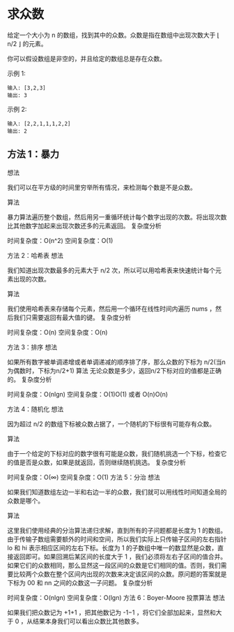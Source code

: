 # 求众数
给定一个大小为 n 的数组，找到其中的众数。众数是指在数组中出现次数大于 ⌊ n/2 ⌋ 的元素。

你可以假设数组是非空的，并且给定的数组总是存在众数。

示例 1:
```
输入: [3,2,3]
输出: 3
```
示例 2:
```
输入: [2,2,1,1,1,2,2]
输出: 2
```
## 方法 1：暴力
想法

我们可以在平方级的时间里穷举所有情况，来检测每个数是不是众数。

算法

暴力算法遍历整个数组，然后用另一重循环统计每个数字出现的次数。将出现次数比其他数字加起来出现次数还多的元素返回。
复杂度分析

时间复杂度：O(n^2)
 空间复杂度：O(1)

方法 2：哈希表
想法

我们知道出现次数最多的元素大于 n/2 次，所以可以用哈希表来快速统计每个元素出现的次数。

算法

我们使用哈希表来存储每个元素，然后用一个循环在线性时间内遍历 nums ，然后我们只需要返回有最大值的键。
复杂度分析

时间复杂度：O(n)
空间复杂度：O(n)

方法 3：排序
想法

如果所有数字被单调递增或者单调递减的顺序排了序，那么众数的下标为 n/2(当n为偶数时，下标为n/2+1)
算法
无论众数是多少，返回n/2下标对应的值都是正确的。
复杂度分析

时间复杂度：O(nlgn)
空间复杂度：O(1)O(1) 或者 O(n)O(n)

方法 4：随机化
想法

因为超过 n/2 的数组下标被众数占据了，一个随机的下标很有可能存有众数。

算法

由于一个给定的下标对应的数字很有可能是众数，我们随机挑选一个下标，检查它的值是否是众数，如果是就返回，否则继续随机挑选。
复杂度分析

时间复杂度：O(∞)
空间复杂度：O(1)
方法 5：分治
想法

如果我们知道数组左边一半和右边一半的众数，我们就可以用线性时间知道全局的众数是哪个。

算法

这里我们使用经典的分治算法递归求解，直到所有的子问题都是长度为 1 的数组。由于传输子数组需要额外的时间和空间，所以我们实际上只传输子区间的左右指针 lo 和 hi 表示相应区间的左右下标。长度为 1 的子数组中唯一的数显然是众数，直接返回即可。如果回溯后某区间的长度大于 1 ，我们必须将左右子区间的值合并。如果它们的众数相同，那么显然这一段区间的众数是它们相同的值。否则，我们需要比较两个众数在整个区间内出现的次数来决定该区间的众数。原问题的答案就是下标为 00 和 nn 之间的众数这一子问题。
复杂度分析

时间复杂度：O(nlgn)
空间复杂度：O(lgn)
方法 6：Boyer-Moore 投票算法
想法

如果我们把众数记为 +1+1 ，把其他数记为 -1−1 ，将它们全部加起来，显然和大于 0 ，从结果本身我们可以看出众数比其他数多。